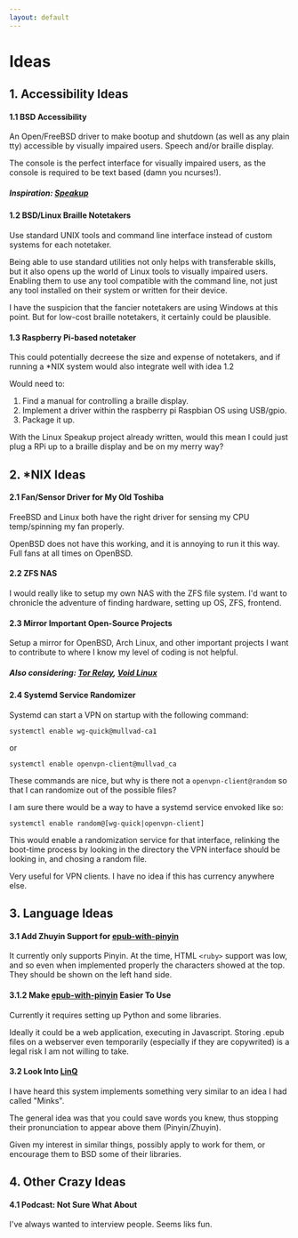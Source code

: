 ```yaml
---
layout: default
---
```


# Ideas

## 1. Accessibility Ideas

#### 1.1 BSD Accessibility

An Open/FreeBSD driver to make bootup and shutdown (as well as any plain tty) accessible by visually impaired users.
Speech and/or braille display.

The console is the perfect interface for visually impaired users,
as the console is required to be text based (damn you ncurses!).

##### Inspiration: [Speakup](http://linux-speakup.org/)

#### 1.2 BSD/Linux Braille Notetakers

Use standard UNIX tools and command line interface instead of custom
systems for each notetaker.

Being able to use standard utilities not only helps with transferable skills,
but it also opens up the world of Linux tools to visually impaired users.
Enabling them to use any tool compatible with the command line,
not just any tool installed on their system or written for their device.

I have the suspicion that the fancier notetakers are using Windows at this point.
But for low-cost braille notetakers, it certainly could be plausible.

#### 1.3 Raspberry Pi-based notetaker

This could potentially decreese the size and expense of notetakers,
and if running a \*NIX
system would also integrate well with idea 1.2

Would need to:
1. Find a manual for controlling a braille display.
2. Implement a driver within the raspberry pi Raspbian OS using USB/gpio.
3. Package it up.

With the Linux Speakup project already written, would this mean I
could just plug a RPi up to a braille display and be on my merry way?

## 2. *NIX Ideas

#### 2.1 Fan/Sensor Driver for My Old Toshiba

FreeBSD and Linux both have the right driver for sensing my CPU
temp/spinning my fan properly.

OpenBSD does not have this working, and it is annoying to run it this way.
Full fans at all times on OpenBSD.

#### 2.2 ZFS NAS

I would really like to setup my own NAS with the ZFS file system.
I'd want to chronicle the adventure of finding hardware,
setting up OS, ZFS, frontend.

#### 2.3 Mirror Important Open-Source Projects

Setup a mirror for OpenBSD, Arch Linux, and other important projects
I want to contribute to where I know my level of coding is not helpful.

##### Also considering: [Tor Relay](https://community.torproject.org/relay/), [Void Linux](https://voidlinux.org/download/#mirrors)

#### 2.4 Systemd Service Randomizer

Systemd can start a VPN on startup with the following command:

`systemctl enable wg-quick@mullvad-ca1`

or 

`systemctl enable openvpn-client@mullvad_ca`

These commands are nice, but why is there not a `openvpn-client@random` so that I can randomize out of the possible files?

I am sure there would be a way to have a systemd service envoked like so:

`systemctl enable random@[wg-quick|openvpn-client]`

This would enable a randomization service for that interface, relinking
the boot-time process by looking in the directory the VPN interface
should be looking in, and chosing a random file.

Very useful for VPN clients. I have no idea if this has currency anywhere else.

## 3. Language Ideas

#### 3.1 Add Zhuyin Support for [epub-with-pinyin](https://github.com/TTWNO/epub-with-pinyin)

It currently only supports Pinyin.
At the time, HTML `<ruby>` support was low,
and so even when implemented properly the characters showed at the top.
They should be shown on the left hand side.

#### 3.1.2 Make [epub-with-pinyin](https://github.com/TTWNO/epub-with-pinyin) Easier To Use

Currently it requires setting up Python and some libraries.

Ideally it could be a web application, executing in Javascript.
Storing .epub files on a webserver even temporarily (especially if they are copywrited) is 
a legal risk I am not willing to take.

#### 3.2 Look Into [LinQ](https://www.lingq.com/en/)

I have heard this system implements something very similar to an idea I had called "Minks".

The general idea was that you could save words you knew,
thus stopping their pronunciation to appear above them (Pinyin/Zhuyin).

Given my interest in similar things, possibly apply to work for them,
or encourage them to BSD some of their libraries. 

## 4. Other Crazy Ideas

#### 4.1 Podcast: Not Sure What About

I've always wanted to interview people.
Seems liks fun.

